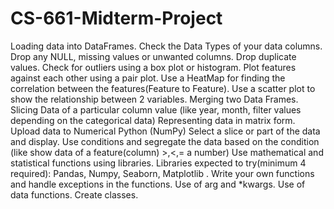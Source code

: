 # CS-661-Midterm-Project
Loading data into DataFrames.
Check the Data Types of your data columns.
Drop any NULL, missing values or unwanted columns.
Drop duplicate values.
Check for outliers using a box plot or histogram.
Plot features against each other using a pair plot.
Use a HeatMap for finding the correlation between the features(Feature to Feature).
Use a scatter plot to show the relationship between 2 variables.
Merging two Data Frames.
Slicing Data of a particular column value (like year, month, filter values depending on the categorical data)
Representing data in matrix form.
Upload data to Numerical Python (NumPy)
Select a slice or part of the data and display.
Use conditions and segregate the data based on the condition (like show data of a feature(column) >,<,= a number)
Use mathematical and statistical functions using libraries.
Libraries expected to try(minimum 4 required): Pandas, Numpy, Seaborn, Matplotlib .
Write your own functions and handle exceptions in the functions.
Use of arg and *kwargs.
Use of data functions.
Create classes.
